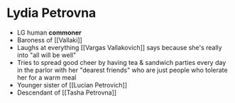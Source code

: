 # Lydia Petrovna
* LG human **commoner**
* Baroness of [[Vallaki]]
* Laughs at everything [[Vargas Vallakovich]] says because she's really into "all will be well"
* Tries to spread good cheer by having tea & sandwich parties every day in the parlor with her "dearest friends" who are just people who tolerate her for a warm meal
* Younger sister of [[Lucian Petrovich]]
* Descendant of [[Tasha Petrovna]]
